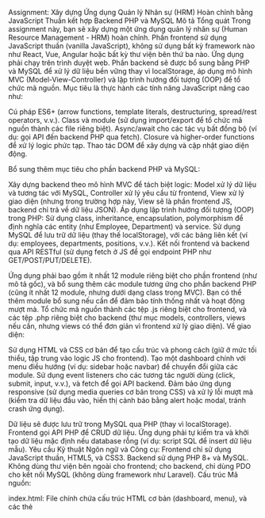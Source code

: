 Assignment: Xây dựng Ứng dụng Quản lý Nhân sự (HRM) Hoàn chỉnh bằng JavaScript Thuần kết hợp Backend PHP và MySQL
Mô tả Tổng quát
Trong assignment này, bạn sẽ xây dựng một ứng dụng quản lý nhân sự (Human Resource Management - HRM) hoàn chỉnh. Phần frontend sử dụng JavaScript thuần (vanilla JavaScript), không sử dụng bất kỳ framework nào như React, Vue, Angular hoặc bất kỳ thư viện bên thứ ba nào. Ứng dụng phải chạy trên trình duyệt web. Phần backend sẽ được bổ sung bằng PHP và MySQL để xử lý dữ liệu bền vững thay vì localStorage, áp dụng mô hình MVC (Model-View-Controller) và lập trình hướng đối tượng (OOP) để tổ chức mã nguồn.
Mục tiêu là thực hành các tính năng JavaScript nâng cao như:

Cú pháp ES6+ (arrow functions, template literals, destructuring, spread/rest operators, v.v.).
Class và module (sử dụng import/export để tổ chức mã nguồn thành các file riêng biệt).
Async/await cho các tác vụ bất đồng bộ (ví dụ: gọi API đến backend PHP qua fetch).
Closure và higher-order functions để xử lý logic phức tạp.
Thao tác DOM để xây dựng và cập nhật giao diện động.

Bổ sung thêm mục tiêu cho phần backend PHP và MySQL:

Xây dựng backend theo mô hình MVC để tách biệt logic: Model xử lý dữ liệu và tương tác với MySQL, Controller xử lý yêu cầu từ frontend, View xử lý giao diện (nhưng trong trường hợp này, View sẽ là phần frontend JS, backend chỉ trả về dữ liệu JSON).
Áp dụng lập trình hướng đối tượng (OOP) trong PHP: Sử dụng class, inheritance, encapsulation, polymorphism để định nghĩa các entity (như Employee, Department) và service.
Sử dụng MySQL để lưu trữ dữ liệu (thay thế localStorage), với các bảng liên kết (ví dụ: employees, departments, positions, v.v.).
Kết nối frontend và backend qua API RESTful (sử dụng fetch ở JS để gọi endpoint PHP như GET/POST/PUT/DELETE).

Ứng dụng phải bao gồm ít nhất 12 module riêng biệt cho phần frontend (như mô tả gốc), và bổ sung thêm các module tương ứng cho phần backend PHP (cũng ít nhất 12 module, nhưng dưới dạng class trong MVC). Bạn có thể thêm module bổ sung nếu cần để đảm bảo tính thống nhất và hoạt động mượt mà. Tổ chức mã nguồn thành các tệp .js riêng biệt cho frontend, và các tệp .php riêng biệt cho backend (thư mục models, controllers, views nếu cần, nhưng views có thể đơn giản vì frontend xử lý giao diện).
Về giao diện:

Sử dụng HTML và CSS cơ bản để tạo cấu trúc và phong cách (giữ ở mức tối thiểu, tập trung vào logic JS cho frontend).
Tạo một dashboard chính với menu điều hướng (ví dụ: sidebar hoặc navbar) để chuyển đổi giữa các module.
Sử dụng event listeners cho các tương tác người dùng (click, submit, input, v.v.), và fetch để gọi API backend.
Đảm bảo ứng dụng responsive (sử dụng media queries cơ bản trong CSS) và xử lý lỗi mượt mà (kiểm tra dữ liệu đầu vào, hiển thị cảnh báo bằng alert hoặc modal, tránh crash ứng dụng).

Dữ liệu sẽ được lưu trữ trong MySQL qua PHP (thay vì localStorage). Frontend gọi API PHP để CRUD dữ liệu. Ứng dụng phải tự kiểm tra và khởi tạo dữ liệu mặc định nếu database rỗng (ví dụ: script SQL để insert dữ liệu mẫu).
Yêu cầu Kỹ thuật
Ngôn ngữ và Công cụ: Frontend chỉ sử dụng JavaScript thuần, HTML5, và CSS3. Backend sử dụng PHP 8+ và MySQL. Không dùng thư viện bên ngoài cho frontend; cho backend, chỉ dùng PDO cho kết nối MySQL (không dùng framework như Laravel).
Cấu trúc Mã nguồn:

index.html: File chính chứa cấu trúc HTML cơ bản (dashboard, menu), và các thẻ <script type="module"> để import app.js.
style.css: CSS cơ bản cho giao diện (layout, form, table, button, v.v.). Liên kết qua <link> trong index.html.
Các tệp .js riêng biệt cho từng module frontend (ví dụ: authModule.js, employeeDbModule.js, v.v.).
app.js: File chính để import tất cả module frontend, khởi tạo ứng dụng, xử lý routing (chuyển module dựa trên menu), gắn event listeners, và gọi fetch đến backend.
Thư mục backend/: Chứa các tệp PHP.

config.php: Kết nối MySQL (sử dụng PDO).
models/: Các class OOP cho Model (ví dụ: EmployeeModel.php).
controllers/: Các class OOP cho Controller (ví dụ: EmployeeController.php).
api.php: File chính để xử lý yêu cầu API (route các request đến controller).
init.sql: Script SQL để tạo bảng và dữ liệu mẫu.



Thực tiễn Tốt:

Tuân thủ separation of concerns (tách biệt logic dữ liệu, giao diện, và xử lý sự kiện ở cả frontend và backend).
Sử dụng comment ngắn gọn để giải thích mã nguồn.
Mã phải modular, tái sử dụng (ví dụ: hàm chung cho validate input ở JS, method chung ở PHP class).
Tự kiểm tra tính năng: Chạy ứng dụng trên server local (ví dụ: XAMPP hoặc PHP built-in server), kiểm tra các trường hợp edge (dữ liệu rỗng, lỗi input, v.v.).

Chạy Ứng dụng: Sử dụng server local (XAMPP cho PHP/MySQL), mở index.html trên trình duyệt. Đảm bảo CORS cho phép nếu cần (thêm header ở PHP).
Các Module Bắt buộc cho Frontend (Giữ nguyên như gốc)
(Danh sách 12 module frontend giống hệt gốc: AuthModule, EmployeeDbModule (nhưng giờ gọi API thay vì localStorage), AddEmployeeModule, EditEmployeeModule, DeleteEmployeeModule, SearchEmployeeModule, DepartmentModule, PositionModule, SalaryModule, AttendanceModule, LeaveModule, PerformanceModule. Chỉ thay đổi là sử dụng fetch async/await để gọi API backend thay vì localStorage.)
Bổ sung Phần Backend PHP và MySQL
Phần này là phần mới, mở rộng assignment để xử lý dữ liệu thực tế. Bạn cần xây dựng backend theo mô hình MVC và OOP. Mỗi module backend tương ứng với module frontend, nhưng dưới dạng class. Frontend sẽ gọi các endpoint API như /api/employees (GET/POST/PUT/DELETE) qua fetch.
Đối với mỗi phần mới dưới đây, tôi cung cấp tài liệu học liên quan để học viên tham khảo (các tài liệu miễn phí, cơ bản từ nguồn uy tín). Hãy học chúng trước khi triển khai để nắm vững MVC, OOP, PHP và MySQL.

Module Xác thực (AuthModule Backend):

Xử lý đăng nhập/đăng ký qua PHP: Hash password (sử dụng password_hash), tạo token JWT đơn giản (OOP class cho AuthModel và AuthController).
Endpoint: POST /api/login, POST /api/register, GET /api/logout.
Tài liệu học:

OOP trong PHP: https://www.php.net/manual/en/language.oop5.php (học về class, inheritance).
Xử lý authentication với PHP: https://www.tutorialrepublic.com/php-tutorial/php-mysql-login-system.php.
MVC cơ bản: https://www.sitepoint.com/the-mvc-pattern-and-php-part-1/.




Module Cơ sở dữ liệu Nhân viên (EmployeeDbModule Backend):

Model: Class EmployeeModel extends base Model, với method getAll(), getById(), save(), sử dụng PDO để query MySQL.
Controller: EmployeeController xử lý request, gọi model.
Tạo bảng employees trong MySQL.
Tài liệu học:

PDO và MySQL: https://www.php.net/manual/en/book.pdo.php.
Model trong MVC: https://developer.mozilla.org/en-US/docs/Glossary/MVC (áp dụng cho PHP).
OOP entity class: https://www.w3schools.com/php/php_oop_classes_objects.asp.




Module Thêm Nhân viên (AddEmployeeModule Backend):

Controller xử lý POST request, validate input (OOP method), insert vào MySQL.
Tài liệu học:

Xử lý form POST trong PHP: https://www.w3schools.com/php/php_forms.asp.
Validation OOP: https://www.php-fig.org/psr/psr-7/ (cơ bản, hoặc tự implement class Validator).




Module Sửa Nhân viên (EditEmployeeModule Backend):

Controller xử lý PUT, update record trong MySQL.
Tài liệu học:

HTTP methods trong PHP: https://www.restapitutorial.com/lessons/httpmethods.html.
Update query với PDO: https://www.php.net/manual/en/pdo.prepared-statements.php.




Module Xóa Nhân viên (DeleteEmployeeModule Backend):

Controller xử lý DELETE, xóa record.
Tài liệu học:

Delete query an toàn: https://www.mysqltutorial.org/mysql-delete-statement.aspx.




Module Tìm kiếm Nhân viên (SearchEmployeeModule Backend):

Model với method search() sử dụng WHERE clause động.
Tài liệu học:

Query nâng cao MySQL: https://www.w3schools.com/mysql/mysql_where.asp.
OOP cho search: https://www.php.net/manual/en/language.oop5.basic.php.




Module Quản lý Phòng ban (DepartmentModule Backend):

Class DepartmentModel, DepartmentController; bảng departments.
Tài liệu học:

Foreign keys MySQL: https://www.mysqltutorial.org/mysql-foreign-key/.
MVC cho entity: https://www.codeigniter.com/user_guide/general/models.html (ý tưởng, không dùng framework).




Module Quản lý Vị trí (PositionModule Backend):

Tương tự, class PositionModel, bảng positions.
Tài liệu học:

Async trong PHP (nếu cần): https://www.php.net/manual/en/book.pcntl.php (cơ bản, nhưng tập trung sync).




Module Quản lý Lương (SalaryModule Backend):

Model tính toán lương, query aggregate.
Tài liệu học:

SUM/AVG MySQL: https://www.w3schools.com/mysql/mysql_count_avg_sum.asp.




Module Theo dõi Chấm công (AttendanceModule Backend):

Bảng attendance, class AttendanceModel.
Tài liệu học:

Date functions MySQL: https://www.w3schools.com/mysql/mysql_date_functions.asp.




Module Quản lý Nghỉ phép (LeaveModule Backend):

Bảng leaves, xử lý status.
Tài liệu học:

Transaction PDO: https://www.php.net/manual/en/pdo.transactions.php.




Module Đánh giá Hiệu suất (PerformanceModule Backend):

Bảng reviews, tính average.
Tài liệu học:

GROUP BY MySQL: https://www.w3schools.com/mysql/mysql_groupby.asp.





Hướng dẫn Nộp Bài
Nộp toàn bộ thư mục dự án (frontend: index.html, style.css, app.js, modules .js; backend: thư mục backend với .php và init.sql). Viết report ngắn (2-3 trang): Mô tả cách triển khai từng module (cả frontend và backend), thách thức gặp phải (ví dụ: kết nối API, OOP), và cách kiểm tra.
Điểm: Đánh giá dựa trên tính hoàn chỉnh, code clean, sử dụng JS nâng cao, áp dụng MVC/OOP ở PHP, và hoạt động đúng.
Assignment này giúp bạn thực hành xây dựng ứng dụng full-stack thực tế. Nếu có câu hỏi, hỏi giảng viên!



------------------------------------
Dựa trên nội dung assignment, dưới đây là các nhóm kiến thức cần học để thực hiện ứng dụng quản lý nhân sự (HRM) với JavaScript thuần, PHP, và MySQL theo mô hình MVC và lập trình hướng đối tượng (OOP):
1. Kiến thức Frontend (JavaScript, HTML, CSS)

JavaScript nâng cao (ES6+):

Cú pháp ES6+: Arrow functions, template literals, destructuring, spread/rest operators.
Class và module (import/export).
Async/await và Promise để xử lý bất đồng bộ (gọi API).
Closure và higher-order functions.
Thao tác DOM (tạo, cập nhật, xóa element động).
Event listeners (click, submit, input).
Fetch API để gọi RESTful API.


HTML5:

Cấu trúc HTML cơ bản (form, table, dashboard).
Semantic HTML cho accessibility.


CSS3:

CSS cơ bản (layout, flexbox/grid, styling form/table/button).
Responsive design với media queries.
Xử lý giao diện động (hover, modal).



Tài liệu tham khảo:

ES6+: https://developer.mozilla.org/en-US/docs/Web/JavaScript/Guide/Working_with_Objects
DOM Manipulation: https://www.w3schools.com/js/js_htmldom.asp
Fetch API: https://developer.mozilla.org/en-US/docs/Web/API/Fetch_API
CSS Responsive: https://www.w3schools.com/css/css_rwd_intro.asp

2. Kiến thức Backend (PHP và MySQL)

PHP cơ bản và nâng cao:

Lập trình hướng đối tượng (OOP): Class, inheritance, encapsulation, polymorphism.
Xử lý request HTTP (GET, POST, PUT, DELETE).
Kết nối và thao tác MySQL với PDO (prepared statements).
Xây dựng RESTful API (endpoint như /api/employees).
Xử lý form và validation dữ liệu.
Password hashing (password_hash) và authentication cơ bản.


MySQL:

Thiết kế database: Tạo bảng, foreign keys, relationships.
Query cơ bản: SELECT, INSERT, UPDATE, DELETE.
Query nâng cao: WHERE, GROUP BY, JOIN, SUM/AVG, DATE functions.
Transaction để đảm bảo tính toàn vẹn dữ liệu.


Mô hình MVC:

Hiểu cấu trúc MVC: Model (xử lý dữ liệu), Controller (xử lý logic), View (trả JSON cho frontend).
Tổ chức mã nguồn PHP theo MVC.



Tài liệu tham khảo:

PHP OOP: https://www.php.net/manual/en/language.oop5.php
PDO và MySQL: https://www.php.net/manual/en/book.pdo.php
RESTful API với PHP: https://www.restapitutorial.com/
MySQL cơ bản: https://www.w3schools.com/mysql/
MVC trong PHP: https://www.sitepoint.com/the-mvc-pattern-and-php-part-1/

3. Kiến thức tích hợp Frontend và Backend

Giao tiếp API:

Gọi API từ JavaScript (fetch) đến endpoint PHP.
Xử lý JSON (parse/stringify) ở cả frontend và backend.
Xử lý lỗi API (status code, try-catch).


CORS và Server Setup:

Cấu hình server local (XAMPP hoặc PHP built-in server).
Xử lý CORS nếu frontend và backend chạy trên domain/port khác.


Quản lý dữ liệu:

Đồng bộ dữ liệu giữa frontend (DOM) và backend (MySQL).
Khởi tạo dữ liệu mặc định (script SQL).



Tài liệu tham khảo:

CORS cơ bản: https://developer.mozilla.org/en-US/docs/Web/HTTP/CORS
JSON trong PHP và JS: https://www.w3schools.com/js/js_json_intro.asp
Server local với XAMPP: https://www.apachefriends.org/

4. Kiến thức thực tiễn và kiểm tra

Code clean và modular:

Viết mã dễ đọc, sử dụng comment, tách biệt logic (separation of concerns).
Tái sử dụng hàm/class, tổ chức file (.js, .php).


Xử lý lỗi và validation:

Kiểm tra input ở cả frontend (JS) và backend (PHP).
Xử lý edge cases (dữ liệu rỗng, input không hợp lệ).


Kiểm tra ứng dụng:

Debug với browser DevTools (JS) và var_dump (PHP).
Kiểm tra tính năng CRUD, giao diện responsive, API response.



Tài liệu tham khảo:

Clean Code: https://www.w3schools.com/php/php_code_style.asp
Debugging JS: https://developer.mozilla.org/en-US/docs/Web/JavaScript/Guide/Debugging
Testing API: https://www.postman.com/ (hoặc curl cơ bản).

Lưu ý
Học viên cần nắm vững các nhóm kiến thức trên để triển khai ứng dụng full-stack. Đề xuất học theo thứ tự: HTML/CSS cơ bản → JavaScript ES6+ và DOM → PHP OOP và MVC → MySQL và PDO → tích hợp API. Thực hành từng module riêng lẻ trước khi kết nối toàn bộ hệ thống.

----------------------------------


Để nâng cao ứng dụng quản lý nhân sự (HRM) sau khi hoàn thành phần JavaScript thuần, PHP, và MySQL theo mô hình MVC và OOP như đã mô tả, việc tích hợp Laravel (cho backend) và Bootstrap (cho frontend) là một bước tiến hợp lý. Dưới đây là kế hoạch và các nhóm kiến thức cần học để đưa Laravel và Bootstrap vào, giúp ứng dụng trở nên mạnh mẽ, hiện đại và dễ bảo trì hơn.

Kế hoạch nâng cao với Laravel và Bootstrap
Sau khi hoàn thành ứng dụng HRM với JavaScript thuần, PHP thuần, và MySQL, bạn có thể nâng cấp như sau:

Backend (Laravel): Chuyển từ PHP thuần sang Laravel, một framework PHP mạnh mẽ, để tận dụng các tính năng như Eloquent ORM, Blade templating, middleware, và routing tích hợp. Điều này giúp đơn giản hóa việc quản lý API, database, và authentication.
Frontend (Bootstrap): Thay thế CSS cơ bản bằng Bootstrap để tạo giao diện chuyên nghiệp, responsive, và tiết kiệm thời gian thiết kế (ví dụ: sử dụng modal, navbar, table, form của Bootstrap).
Mục tiêu: Tăng hiệu quả phát triển, cải thiện giao diện, và thêm các tính năng nâng cao như phân quyền (role-based access), phân trang (pagination), và bảo mật tốt hơn.


Nhóm kiến thức cần học để tích hợp Laravel và Bootstrap
1. Kiến thức về Laravel (Backend)
Laravel là framework PHP phổ biến, hỗ trợ MVC và cung cấp các công cụ mạnh mẽ cho phát triển backend. Các kiến thức cần học:

Cài đặt và cấu hình Laravel:

Cài đặt Laravel qua Composer.
Cấu hình môi trường (.env), kết nối MySQL.
Hiểu cấu trúc thư mục Laravel (app/, routes/, resources/, v.v.).


Routing và Controllers:

Định nghĩa route RESTful API (routes/api.php).
Tạo controller Laravel để xử lý logic (thay thế các controller PHP thuần).


Eloquent ORM:

Sử dụng Eloquent để thay thế PDO, định nghĩa Model cho các entity (Employee, Department, v.v.).
Xử lý relationship (hasMany, belongsTo) cho liên kết bảng (ví dụ: Employee-Department).


Middleware và Authentication:

Sử dụng middleware Laravel để quản lý xác thực (Auth) và phân quyền.
Tích hợp Laravel Sanctum hoặc JWT cho API authentication.


Blade (nếu cần View):

Dùng Blade để tạo các view đơn giản (nếu cần kết hợp server-side rendering với frontend JS).


Các tính năng nâng cao:

Phân trang (pagination) cho danh sách nhân viên, phòng ban.
Validation tích hợp để kiểm tra dữ liệu đầu vào.
Query Builder hoặc Eloquent cho tìm kiếm nâng cao.



Tài liệu học Laravel:

Laravel Documentation: https://laravel.com/docs/11.x
Eloquent ORM: https://laravel.com/docs/11.x/eloquent
API Authentication (Sanctum): https://laravel.com/docs/11.x/sanctum
Laravel cơ bản (video): https://laracasts.com/series/laravel-8-from-scratch
MVC trong Laravel: https://www.tutorialspoint.com/laravel/laravel_mvc.htm

2. Kiến thức về Bootstrap (Frontend)
Bootstrap là framework CSS giúp xây dựng giao diện responsive nhanh chóng. Các kiến thức cần học:

Cài đặt và tích hợp Bootstrap:

Thêm Bootstrap qua CDN hoặc npm vào index.html.
Hiểu cách sử dụng các class Bootstrap (container, row, col, v.v.).


Các thành phần giao diện:

Navbar và sidebar cho menu điều hướng.
Form (input, select, button) với validation style.
Table cho danh sách nhân viên, phòng ban, v.v.
Modal cho confirm dialog (xóa, chỉnh sửa).


Responsive Design:

Sử dụng grid system và media queries của Bootstrap.
Đảm bảo giao diện tương thích trên mobile, tablet, desktop.


JavaScript của Bootstrap:

Sử dụng các plugin JS của Bootstrap (modal, dropdown, alert) kết hợp với vanilla JS.
Xử lý sự kiện DOM với Bootstrap components.



Tài liệu học Bootstrap:

Bootstrap Documentation: https://getbootstrap.com/docs/5.3/
Grid System: https://getbootstrap.com/docs/5.3/layout/grid/
Components (Modal, Navbar): https://getbootstrap.com/docs/5.3/components/
Bootstrap cơ bản (video): https://www.w3schools.com/bootstrap5/bootstrap_get_started.php

3. Kiến thức tích hợp Laravel và Bootstrap với JavaScript

Giao tiếp API với Laravel:

Tiếp tục sử dụng fetch trong JavaScript để gọi API Laravel (thay thế các endpoint PHP thuần).
Xử lý response JSON từ Laravel (status code, error handling).


Tích hợp giao diện Bootstrap với logic JavaScript:

Cập nhật DOM động (table, form) sử dụng Bootstrap classes.
Gắn event listeners vào các thành phần Bootstrap (button, modal).


Bảo mật và tối ưu:

Sử dụng CSRF token của Laravel cho các request POST/PUT.
Xử lý CORS nếu frontend và backend chạy trên domain/port khác.
Tối ưu performance (lazy loading, caching nếu cần).



Tài liệu học tích hợp:

Gọi API Laravel từ JavaScript: https://laravel.com/docs/11.x/eloquent-resources
CSRF Protection: https://laravel.com/docs/11.x/csrf
Bootstrap với JavaScript: https://getbootstrap.com/docs/5.3/getting-started/javascript/

4. Kiến thức nâng cao và thực tiễn

Tính năng mới với Laravel:

Phân quyền: Tạo role (admin, HR manager) với Laravel Gate hoặc Spatie Permission.
Export dữ liệu (Excel, PDF) với package như Maatwebsite/Laravel-Excel.
Gửi email thông báo (ví dụ: phê duyệt nghỉ phép) với Laravel Mail.


Tính năng mới với Bootstrap:

Thêm animation và transition để tăng trải nghiệm người dùng.
Sử dụng toast notifications cho thông báo thành công/thất bại.


Kiểm tra và triển khai:

Sử dụng Laravel Dusk hoặc PHPUnit để test backend.
Test giao diện responsive với Browser DevTools.
Deploy ứng dụng lên server (Heroku, Laravel Forge, hoặc shared hosting).



Tài liệu học nâng cao:

Laravel Permissions: https://spatie.be/docs/laravel-permission
Laravel Excel: https://docs.laravel-excel.com/3.1/exports/
Laravel Mail: https://laravel.com/docs/11.x/mail
Deploy Laravel: https://laravel.com/docs/11.x/deployment


Lợi ích sau khi học và áp dụng

Laravel:

Code backend sạch hơn, dễ bảo trì nhờ MVC và Eloquent.
Tích hợp sẵn authentication, validation, và các tính năng nâng cao như phân trang, email.
Dễ mở rộng cho các tính năng phức tạp hơn (báo cáo, phân quyền).


Bootstrap:

Giao diện chuyên nghiệp, responsive mà không cần viết nhiều CSS.
Tiết kiệm thời gian thiết kế, tập trung vào logic JavaScript.
Dễ dàng thêm các thành phần giao diện hiện đại (modal, carousel, v.v.).


Ứng dụng tổng thể:

Trở thành ứng dụng full-stack hiện đại, gần với tiêu chuẩn công nghiệp.
Chuẩn bị cho việc học các framework frontend (React, Vue) trong tương lai.




Lộ trình học

Hoàn thành ứng dụng hiện tại (JS thuần, PHP thuần, MySQL) để nắm vững logic và cấu trúc.
Học Laravel cơ bản (routing, Eloquent, controllers, middleware) và chuyển backend sang Laravel.
Học Bootstrap (grid, components, responsive) và tích hợp vào frontend.
Kết nối lại frontend-backend qua API Laravel, sử dụng Bootstrap cho giao diện.
Thêm tính năng nâng cao (phân quyền, export, email) khi đã thành thạo.

Nếu cần tài liệu chi tiết hơn hoặc hướng dẫn từng bước để tích hợp Laravel/Bootstrap, hãy yêu cầu!